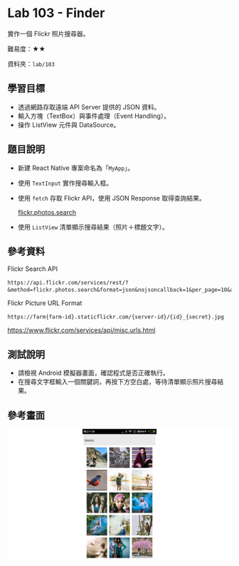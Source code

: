 # Lab 103 - Finder

實作一個 Flickr 照片搜尋器。

難易度：★★

資料夾：`lab/103`

## 學習目標

* 透過網路存取遠端 API Server 提供的 JSON 資料。
* 輸入方塊（TextBox）與事件處理（Event Handling）。
* 操作 ListView 元件與 DataSource。

## 題目說明

* 新建 React Native 專案命名為「`MyApp`」。
* 使用 `TextInput` 實作搜尋輸入框。
* 使用 `fetch` 存取 Flickr API，使用 JSON Response 取得查詢結果。

   [flickr.photos.search](https://www.flickr.com/services/api/flickr.photos.search.html)

* 使用 `ListView` 清單顯示搜尋結果（照片＋標題文字）。

## 參考資料

Flickr Search API

```
https://api.flickr.com/services/rest/?&method=flickr.photos.search&format=json&nojsoncallback=1&per_page=10&api_key=b49d87bfd659c5768ab0eafa74f2b6a5&tags=
```

Flickr Picture URL Format

```
https://farm{farm-id}.staticflickr.com/{server-id}/{id}_{secret}.jpg
```

https://www.flickr.com/services/api/misc.urls.html

## 測試說明

* 請檢視 Android 模擬器畫面，確認程式是否正確執行。
* 在搜尋文字框輸入一個關鍵詞，再按下方空白處，等待清單顯示照片搜尋結果。

## 參考畫面

![screencap](screencap.png)